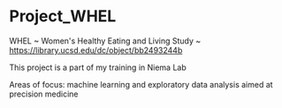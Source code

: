 # Project_WHEL
WHEL ~ Women's Healthy Eating and Living Study ~ https://library.ucsd.edu/dc/object/bb2493244b

This project is a part of my training in Niema Lab 

Areas of focus: machine learning and exploratory data analysis aimed at precision medicine

